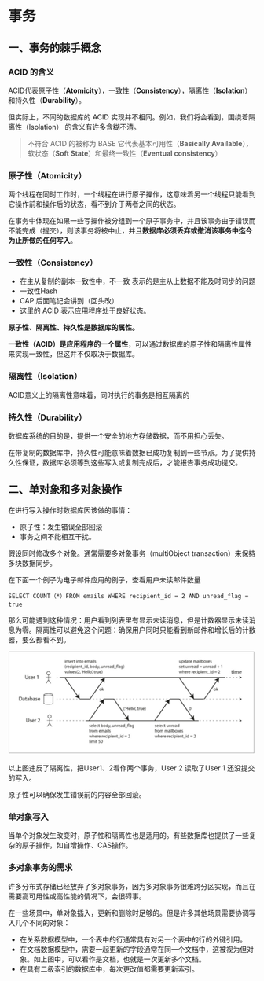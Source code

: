 # 事务

## 一、事务的棘手概念

### ACID 的含义

ACID代表原子性（**Atomicity**），一致性（**Consistency**），隔离性（**Isolation**）和持久性（**Durability**）。

但实际上，不同的数据库的 ACID 实现并不相同。例如，我们将会看到，围绕着隔离性（Isolation） 的含义有许多含糊不清。

> 不符合 ACID 的被称为 BASE 它代表基本可用性（**Basically Available**），软状态（**Soft State**）和最终一致性（**Eventual consistency**）

### 原子性（**Atomicity**）

两个线程在同时工作时，一个线程在进行原子操作，这意味着另一个线程只能看到它操作前和操作后的状态，看不到介于两者之间的状态。

在事务中体现在如果一些写操作被分组到一个原子事务中，并且该事务由于错误而不能完成（提交），则该事务将被中止，并且**数据库必须丢弃或撤消该事务中迄今为止所做的任何写入**。 

### 一致性（Consistency）

* 在主从复制的副本一致性中，不一致 表示的是主从上数据不能及时同步的问题
* 一致性Hash
* CAP 后面笔记会讲到（回头改）
* 这里的 ACID 表示应用程序处于良好状态。

**原子性、隔离性、持久性是数据库的属性。**

**一致性（ACID）是应用程序的一个属性**，可以通过数据库的原子性和隔离性属性来实现一致性，但这并不仅取决于数据库。

### 隔离性（Isolation）

ACID意义上的隔离性意味着，同时执行的事务是相互隔离的

### 持久性（Durability）

数据库系统的目的是，提供一个安全的地方存储数据，而不用担心丢失。

在带复制的数据库中，持久性可能意味着数据已成功复制到一些节点。为了提供持久性保证，数据库必须等到这些写入或复制完成后，才能报告事务成功提交。

## 二、单对象和多对象操作

在进行写入操作时数据库因该做的事情：

* 原子性：发生错误全部回滚
* 事务之间不能相互干扰。

假设同时修改多个对象。通常需要多对象事务（multiObject transaction）来保持多块数据同步。

在下面一个例子为电子邮件应用的例子，查看用户未读邮件数量

`SELECT COUNT（*）FROM emails WHERE recipient_id = 2 AND unread_flag = true `

那么可能遇到这种情况：用户看到列表里有显示未读消息，但是计数器显示未读消息为零。隔离性可以避免这个问题：确保用户同时只能看到新邮件和增长后的计数器，要么都看不到。

![1584515362602](https://raw.githubusercontent.com/Yang6149/typora-image/master/demo/202003/18/150922-599922.png)

以上图违反了隔离性，把User1、2看作两个事务，User 2 读取了User 1 还没提交的写入。

原子性可以确保发生错误前的内容全部回滚。

### 单对象写入

当单个对象发生改变时，原子性和隔离性也是适用的。有些数据库也提供了一些复杂的原子操作，如自增操作、CAS操作。

### 多对象事务的需求

许多分布式存储已经放弃了多对象事务，因为多对象事务很难跨分区实现，而且在需要高可用性或高性能的情况下，会很碍事。

在一些场景中，单对象插入，更新和删除时足够的。但是许多其他场景需要协调写入几个不同的对象：

* 在关系数据模型中，一个表中的行通常具有对另一个表中的行的外键引用。
* 在文档数据模型中，需要一起更新的字段通常在同一个文档中，这被视为但对象。如上图中，可以看作是文档，也就是一次更新多个文档。
* 在具有二级索引的数据库中，每次更改值都需要更新索引。

